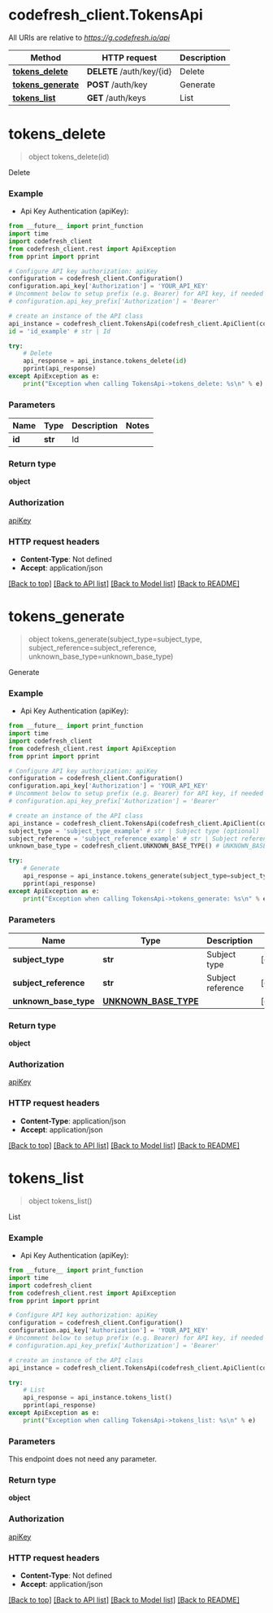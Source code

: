 # codefresh_client.TokensApi

All URIs are relative to *https://g.codefresh.io/api*

Method | HTTP request | Description
------------- | ------------- | -------------
[**tokens_delete**](TokensApi.md#tokens_delete) | **DELETE** /auth/key/{id} | Delete
[**tokens_generate**](TokensApi.md#tokens_generate) | **POST** /auth/key | Generate
[**tokens_list**](TokensApi.md#tokens_list) | **GET** /auth/keys | List


# **tokens_delete**
> object tokens_delete(id)

Delete

### Example

* Api Key Authentication (apiKey): 
```python
from __future__ import print_function
import time
import codefresh_client
from codefresh_client.rest import ApiException
from pprint import pprint

# Configure API key authorization: apiKey
configuration = codefresh_client.Configuration()
configuration.api_key['Authorization'] = 'YOUR_API_KEY'
# Uncomment below to setup prefix (e.g. Bearer) for API key, if needed
# configuration.api_key_prefix['Authorization'] = 'Bearer'

# create an instance of the API class
api_instance = codefresh_client.TokensApi(codefresh_client.ApiClient(configuration))
id = 'id_example' # str | Id

try:
    # Delete
    api_response = api_instance.tokens_delete(id)
    pprint(api_response)
except ApiException as e:
    print("Exception when calling TokensApi->tokens_delete: %s\n" % e)
```

### Parameters

Name | Type | Description  | Notes
------------- | ------------- | ------------- | -------------
 **id** | **str**| Id | 

### Return type

**object**

### Authorization

[apiKey](../README.md#apiKey)

### HTTP request headers

 - **Content-Type**: Not defined
 - **Accept**: application/json

[[Back to top]](#) [[Back to API list]](../README.md#documentation-for-api-endpoints) [[Back to Model list]](../README.md#documentation-for-models) [[Back to README]](../README.md)

# **tokens_generate**
> object tokens_generate(subject_type=subject_type, subject_reference=subject_reference, unknown_base_type=unknown_base_type)

Generate

### Example

* Api Key Authentication (apiKey): 
```python
from __future__ import print_function
import time
import codefresh_client
from codefresh_client.rest import ApiException
from pprint import pprint

# Configure API key authorization: apiKey
configuration = codefresh_client.Configuration()
configuration.api_key['Authorization'] = 'YOUR_API_KEY'
# Uncomment below to setup prefix (e.g. Bearer) for API key, if needed
# configuration.api_key_prefix['Authorization'] = 'Bearer'

# create an instance of the API class
api_instance = codefresh_client.TokensApi(codefresh_client.ApiClient(configuration))
subject_type = 'subject_type_example' # str | Subject type (optional)
subject_reference = 'subject_reference_example' # str | Subject reference (optional)
unknown_base_type = codefresh_client.UNKNOWN_BASE_TYPE() # UNKNOWN_BASE_TYPE |  (optional)

try:
    # Generate
    api_response = api_instance.tokens_generate(subject_type=subject_type, subject_reference=subject_reference, unknown_base_type=unknown_base_type)
    pprint(api_response)
except ApiException as e:
    print("Exception when calling TokensApi->tokens_generate: %s\n" % e)
```

### Parameters

Name | Type | Description  | Notes
------------- | ------------- | ------------- | -------------
 **subject_type** | **str**| Subject type | [optional] 
 **subject_reference** | **str**| Subject reference | [optional] 
 **unknown_base_type** | [**UNKNOWN_BASE_TYPE**](UNKNOWN_BASE_TYPE.md)|  | [optional] 

### Return type

**object**

### Authorization

[apiKey](../README.md#apiKey)

### HTTP request headers

 - **Content-Type**: application/json
 - **Accept**: application/json

[[Back to top]](#) [[Back to API list]](../README.md#documentation-for-api-endpoints) [[Back to Model list]](../README.md#documentation-for-models) [[Back to README]](../README.md)

# **tokens_list**
> object tokens_list()

List

### Example

* Api Key Authentication (apiKey): 
```python
from __future__ import print_function
import time
import codefresh_client
from codefresh_client.rest import ApiException
from pprint import pprint

# Configure API key authorization: apiKey
configuration = codefresh_client.Configuration()
configuration.api_key['Authorization'] = 'YOUR_API_KEY'
# Uncomment below to setup prefix (e.g. Bearer) for API key, if needed
# configuration.api_key_prefix['Authorization'] = 'Bearer'

# create an instance of the API class
api_instance = codefresh_client.TokensApi(codefresh_client.ApiClient(configuration))

try:
    # List
    api_response = api_instance.tokens_list()
    pprint(api_response)
except ApiException as e:
    print("Exception when calling TokensApi->tokens_list: %s\n" % e)
```

### Parameters
This endpoint does not need any parameter.

### Return type

**object**

### Authorization

[apiKey](../README.md#apiKey)

### HTTP request headers

 - **Content-Type**: Not defined
 - **Accept**: application/json

[[Back to top]](#) [[Back to API list]](../README.md#documentation-for-api-endpoints) [[Back to Model list]](../README.md#documentation-for-models) [[Back to README]](../README.md)

